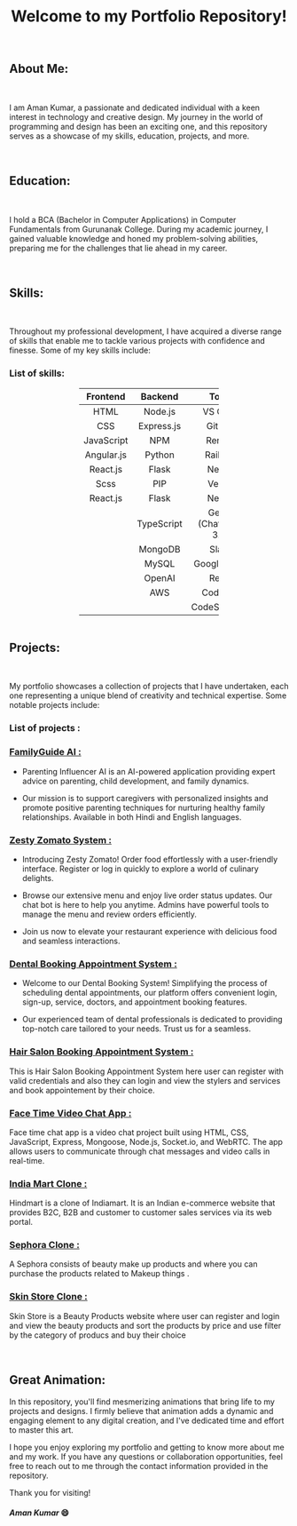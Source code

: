<h1 align="center">Welcome to my Portfolio Repository!</h1>

<br>

## About Me:

<br>

I am Aman Kumar, a passionate and dedicated individual with a keen interest in technology and creative design. My journey in the world of programming and design has been an exciting one, and this repository serves as a showcase of my skills, education, projects, and more.

<br>

## Education:

<br>

I hold a BCA (Bachelor in Computer Applications) in Computer Fundamentals from Gurunanak College. During my academic journey, I gained valuable knowledge and honed my problem-solving abilities, preparing me for the challenges that lie ahead in my career.

<br>

## Skills:

<br>

Throughout my professional development, I have acquired a diverse range of skills that enable me to tackle various projects with confidence and finesse. Some of my key skills include:


### List of skills: 

<table style="margin:auto;width:50%;text-align:center">
    <thead >
        <tr>
            <th style="text-align:center"><strong>Frontend</strong></th>
            <th style="text-align:center"><strong>Backend</strong></th>
            <th style="text-align:center"><strong>Tools</strong></th>
        </tr>
    </thead>
    <tbody>
        <tr>
            <td style="text-align:center">HTML</td>
            <td style="text-align:center">Node.js</td>
            <td style="text-align:center">VS Code</td>
        </tr>
        <tr>
            <td style="text-align:center">CSS</td>
            <td style="text-align:center">Express.js</td>
            <td style="text-align:center">GitHub</td>
        </tr>
        <tr>
            <td style="text-align:center">JavaScript</td>
            <td style="text-align:center">NPM</td>
            <td style="text-align:center">Render</td>
        </tr>
        <tr>
            <td style="text-align:center">Angular.js</td>
            <td style="text-align:center">Python</td>
            <td style="text-align:center">Railway</td>
        </tr>
        <tr>
            <td style="text-align:center">React.js</td>
            <td style="text-align:center">Flask</td>
            <td style="text-align:center">Netlify</td>
        </tr>
        <tr>
            <td style="text-align:center">Scss</td>
            <td style="text-align:center">PIP</td>
            <td style="text-align:center">Vercel</td>
        </tr>
        <tr>
            <td style="text-align:center">React.js</td>
            <td style="text-align:center">Flask</td>
            <td style="text-align:center">Netlify</td>
        </tr>
        <tr>
            <td style="text-align:center"></td>
            <td style="text-align:center">TypeScript</td>
            <td style="text-align:center">GenAI (ChatGPT-3.5)</td>
        </tr>
        <tr style="text-align:center">
            <td style="text-align:center"></td>
            <td style="text-align:center">MongoDB</td>
            <td style="text-align:center">Slack</td>
        </tr>
        <tr>
            <td style="text-align:center"></td>
            <td style="text-align:center">MySQL</td>
            <td style="text-align:center">Google Drive</td>
        </tr>
        <tr style="text-align:center">
            <td style="text-align:center"></td>
            <td style="text-align:center">OpenAI</td>
            <td style="text-align:center">Replit</td>
        </tr>
        <tr>
            <td style="text-align:center"></td>
            <td style="text-align:center">AWS</td>
            <td style="text-align:center">CodePen</td>
        </tr>
        <tr>
            <td style="text-align:center"></td>
            <td style="text-align:center"></td>
            <td style="text-align:center">CodeSandBox</td>
        </tr>
    </tbody>
</table>

<br>

## Projects:

<br>

My portfolio showcases a collection of projects that I have undertaken, each one representing a unique blend of creativity and technical expertise. Some notable projects include:

### List of projects :  

<h3><a href="https://parenting-influencer-app.vercel.app/"><strong>FamilyGuide AI :</strong></a></h3> 

 - Parenting Influencer AI is an AI-powered application providing expert advice on parenting, child development, and family dynamics. 

 - Our mission is to support caregivers with personalized insights and promote positive parenting techniques for nurturing healthy family relationships. Available in both Hindi and English languages.

<h3><a href="https://zesty-zomato.netlify.app/"><strong>Zesty Zomato System :</strong></a></h3>

 - Introducing Zesty Zomato! Order food effortlessly with a user-friendly interface. Register or log in quickly to explore a world of culinary delights.

 - Browse our extensive menu and enjoy live order status updates. Our chat bot is here to help you anytime. Admins have powerful tools to manage the menu and review orders efficiently.

 - Join us now to elevate your restaurant experience with delicious food and seamless interactions.

<h3><a href="https://dentcare24x7.netlify.app/"><strong>Dental Booking Appointment System :</strong></a></h3> 

 - Welcome to our Dental Booking System! Simplifying the process of scheduling dental appointments, our platform offers convenient login, sign-up, service, doctors, and appointment booking features. 

 - Our experienced team of dental professionals is dedicated to providing top-notch care tailored to your needs. Trust us for a seamless.

<h3><a href="https://snipsandspikes.netlify.app/"><strong>Hair Salon Booking Appointment System :</strong></a></h3> 

This is Hair Salon Booking Appointment System here user can register with valid credentials and also they can login and view the stylers and services and book appointement by their choice.

<h3><a href="https://face-time-video.netlify.app/"><strong>Face Time Video Chat App :</strong></a></h3> 

Face time chat app is a video chat project built using HTML, CSS, JavaScript, Express, Mongoose, Node.js, Socket.io, and WebRTC. The app allows users to communicate through chat messages and video calls in real-time.

<h3><a href="https://hind-bazaar.netlify.app/"><strong>India Mart Clone :</strong></a></h3>

Hindmart is a clone of Indiamart. It is an Indian e-commerce website that provides B2C, B2B and customer to customer sales services via its web portal.

<h3><a href="https://c4ra-store.netlify.app/"><strong>Sephora Clone :</strong></a></h3>

A Sephora consists of beauty make up products and where you can purchase the products related to Makeup things .

<h3><a href="https://skin-tuner.netlify.app/"><strong>Skin Store Clone :</strong></a></h3> 

Skin Store is a Beauty Products website where user can register and login and view the beauty products and sort the products by price and use filter by the category of producs and buy their choice

<br>

## Great Animation:

In this repository, you'll find mesmerizing animations that bring life to my projects and designs. I firmly believe that animation adds a dynamic and engaging element to any digital creation, and I've dedicated time and effort to master this art.

I hope you enjoy exploring my portfolio and getting to know more about me and my work. If you have any questions or collaboration opportunities, feel free to reach out to me through the contact information provided in the repository.

Thank you for visiting!

<h4><i>Aman Kumar </i>😄</h4>
